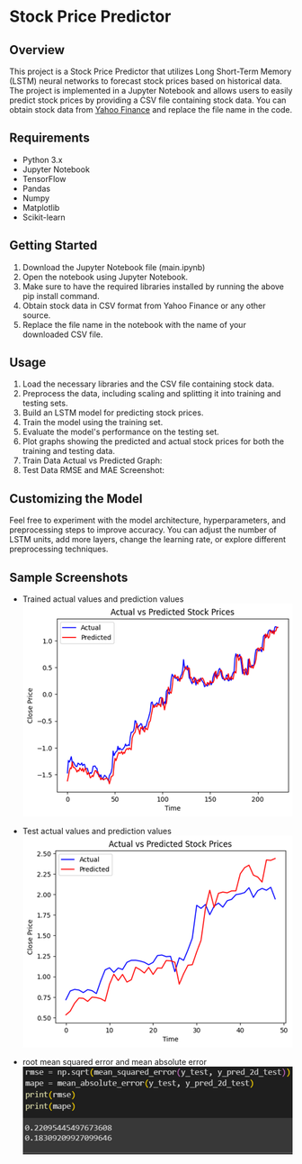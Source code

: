 # Stock Price Predictor

## Overview
This project is a Stock Price Predictor that utilizes Long Short-Term Memory (LSTM) neural networks to forecast stock prices based on historical data. The project is implemented in a Jupyter Notebook and allows users to easily predict stock prices by providing a CSV file containing stock data. You can obtain stock data from [Yahoo Finance](https://finance.yahoo.com/) and replace the file name in the code.

## Requirements

- Python 3.x
- Jupyter Notebook
- TensorFlow
- Pandas
- Numpy
- Matplotlib
- Scikit-learn

## Getting Started 
1. Download the Jupyter Notebook file (main.ipynb)
2. Open the notebook using Jupyter Notebook.
3. Make sure to have the required libraries installed by running the above pip install command.
4. Obtain stock data in CSV format from Yahoo Finance or any other source.
5. Replace the file name in the notebook with the name of your downloaded CSV file.

## Usage
1. Load the necessary libraries and the CSV file containing stock data.
2. Preprocess the data, including scaling and splitting it into training and testing sets.
3. Build an LSTM model for predicting stock prices.
4. Train the model using the training set.
5. Evaluate the model's performance on the testing set.
6. Plot graphs showing the predicted and actual stock prices for both the training and testing data.
7. Train Data Actual vs Predicted Graph:
8. Test Data RMSE and MAE Screenshot:

## Customizing the Model
Feel free to experiment with the model architecture, hyperparameters, and preprocessing steps to improve accuracy. You can adjust the number of LSTM units, add more layers, change the learning rate, or explore different preprocessing techniques.

## Sample Screenshots
- Trained actual values and prediction values
![alt text](./screenshots/image.png)

- Test actual values and prediction values
![alt text](./screenshots/image-1.png)

- root mean squared error and mean absolute error
![alt text](./screenshots/image-2.png)